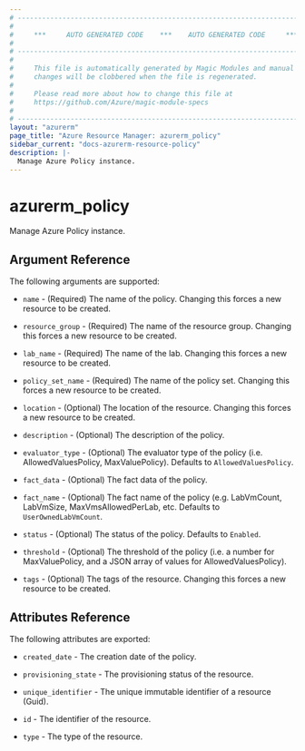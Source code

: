 ```yaml
---
# ----------------------------------------------------------------------------
#
#     ***     AUTO GENERATED CODE    ***    AUTO GENERATED CODE     ***
#
# ----------------------------------------------------------------------------
#
#     This file is automatically generated by Magic Modules and manual
#     changes will be clobbered when the file is regenerated.
#
#     Please read more about how to change this file at
#     https://github.com/Azure/magic-module-specs
#
# ----------------------------------------------------------------------------
layout: "azurerm"
page_title: "Azure Resource Manager: azurerm_policy"
sidebar_current: "docs-azurerm-resource-policy"
description: |-
  Manage Azure Policy instance.
---
```


# azurerm_policy

Manage Azure Policy instance.


## Argument Reference

The following arguments are supported:

* `name` - (Required) The name of the policy. Changing this forces a new resource to be created.

* `resource_group` - (Required) The name of the resource group. Changing this forces a new resource to be created.

* `lab_name` - (Required) The name of the lab. Changing this forces a new resource to be created.

* `policy_set_name` - (Required) The name of the policy set. Changing this forces a new resource to be created.

* `location` - (Optional) The location of the resource. Changing this forces a new resource to be created.

* `description` - (Optional) The description of the policy.

* `evaluator_type` - (Optional) The evaluator type of the policy (i.e. AllowedValuesPolicy, MaxValuePolicy). Defaults to `AllowedValuesPolicy`.

* `fact_data` - (Optional) The fact data of the policy.

* `fact_name` - (Optional) The fact name of the policy (e.g. LabVmCount, LabVmSize, MaxVmsAllowedPerLab, etc. Defaults to `UserOwnedLabVmCount`.

* `status` - (Optional) The status of the policy. Defaults to `Enabled`.

* `threshold` - (Optional) The threshold of the policy (i.e. a number for MaxValuePolicy, and a JSON array of values for AllowedValuesPolicy).

* `tags` - (Optional) The tags of the resource. Changing this forces a new resource to be created.

## Attributes Reference

The following attributes are exported:

* `created_date` - The creation date of the policy.

* `provisioning_state` - The provisioning status of the resource.

* `unique_identifier` - The unique immutable identifier of a resource (Guid).

* `id` - The identifier of the resource.

* `type` - The type of the resource.
